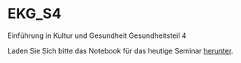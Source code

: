 # EKG_S4
Einführung in Kultur und Gesundheit Gesundheitsteil 4

Laden Sie Sich bitte das Notebook für das heutige Seminar [herunter](/daten/Seminar4_studies.ipynb).
